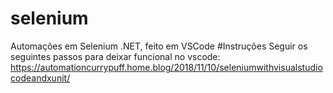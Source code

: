 # selenium
Automações em Selenium .NET, feito em VSCode
#Instruções
Seguir os seguintes passos para deixar funcional no vscode: https://automationcurrypuff.home.blog/2018/11/10/seleniumwithvisualstudiocodeandxunit/
